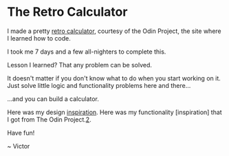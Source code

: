 # The Retro Calculator

I made a pretty [retro calculator][3], courtesy of the Odin Project, the site where I learned how to code. 

I took me 7 days and a few all-nighters to complete this. 

Lesson I learned? That any problem can be solved. 

It doesn't matter if you don't know what to do when you start working on it. Just solve little logic and functionality problems here and there...

...and you can build a calculator.

Here was my design [inspiration][1]. Here was my functionality [inspiration] that I got from The Odin Project.[2].

Have fun!

~ Victor



[1]: https://www.istockphoto.com/vector/retro-calculator-illustration-gm1438106244-478706457
[2]: https://mrbuddh4.github.io/calculator/
[3]: https://itsvictoroyedeji.github.io/calculator/